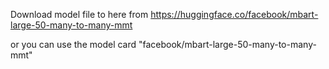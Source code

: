 Download model file to here from https://huggingface.co/facebook/mbart-large-50-many-to-many-mmt

or you can use the model card "facebook/mbart-large-50-many-to-many-mmt"
